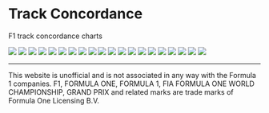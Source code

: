 # Track Concordance

F1 track concordance charts

  
![](images/f1_2018_aus-trackconcordance_2018_AUS_VET-1.png)<!-- -->
![](images/f1_2018_aus-trackconcordance_2018_AUS_HAM-1.png)<!-- -->
![](images/f1_2018_aus-trackconcordance_2018_AUS_RAI-1.png)<!-- -->
![](images/f1_2018_aus-trackconcordance_2018_AUS_RIC-1.png)<!-- -->
![](images/f1_2018_aus-trackconcordance_2018_AUS_ALO-1.png)<!-- -->
![](images/f1_2018_aus-trackconcordance_2018_AUS_VES-1.png)<!-- -->
![](images/f1_2018_aus-trackconcordance_2018_AUS_HUL-1.png)<!-- -->
![](images/f1_2018_aus-trackconcordance_2018_AUS_BOT-1.png)<!-- -->
![](images/f1_2018_aus-trackconcordance_2018_AUS_VAN-1.png)<!-- -->
![](images/f1_2018_aus-trackconcordance_2018_AUS_SAI-1.png)<!-- -->
![](images/f1_2018_aus-trackconcordance_2018_AUS_PER-1.png)<!-- -->
![](images/f1_2018_aus-trackconcordance_2018_AUS_OCO-1.png)<!-- -->
![](images/f1_2018_aus-trackconcordance_2018_AUS_LEC-1.png)<!-- -->
![](images/f1_2018_aus-trackconcordance_2018_AUS_STR-1.png)<!-- -->
![](images/f1_2018_aus-trackconcordance_2018_AUS_HAR-1.png)<!-- -->
![](images/f1_2018_aus-trackconcordance_2018_AUS_GRO-1.png)<!-- -->
![](images/f1_2018_aus-trackconcordance_2018_AUS_MAG-1.png)<!-- -->
![](images/f1_2018_aus-trackconcordance_2018_AUS_GAS-1.png)<!-- -->
![](images/f1_2018_aus-trackconcordance_2018_AUS_ERI-1.png)<!-- -->
![](images/f1_2018_aus-trackconcordance_2018_AUS_SIR-1.png)<!-- -->


-----

This website is unofficial and is not associated in any way with the
Formula 1 companies. F1, FORMULA ONE, FORMULA 1, FIA FORMULA ONE WORLD
CHAMPIONSHIP, GRAND PRIX and related marks are trade marks of Formula
One Licensing B.V.
